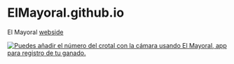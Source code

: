 # ElMayoral.github.io

El Mayoral [webside](https://elmayoral.github.io/)


[![Puedes añadir el número del crotal con la cámara usando El Mayoral, app para registro de tu ganado.](https://img.youtube.com/vi/QG0hTBB_YyY/0.jpg)](https://www.youtube.com/watch?v=QG0hTBB_YyY)
